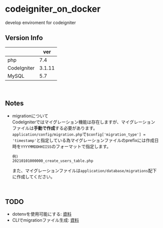 # codeigniter_on_docker
develop enviroment for codeigniter

## Version Info
||ver|
|---|---|
|php|7.4|
|CodeIgniter|3.1.11|
|MySQL|5.7|

<br>

## Notes
- migrationについて  
  CodeIgniterではマイグレーション機能は存在しますが、マイグレーションファイルは**手動で作成**する必要があります。  
  `application/config/migration.php`で`$config['migration_type'] = 'timestamp'`と指定している為マイグレーションファイルのprefixには作成日時を`YYYYMMDDHHIISS`のフォーマットで指定します。
  ```
  例)
  20210101000000_create_users_table.php
  ```  
  また、マイグレーションファイルは`application/database/migrations`配下に作成してください。

<br>

## TODO
- dotenvを使用可能にする: [資料](https://pgmemo.tokyo/category/23/tag/CodeIgniter/)
- CLIでmigrationファイル生成: [資料](http://blog.a-way-out.net/blog/2015/05/07/codeigniter-cli/)